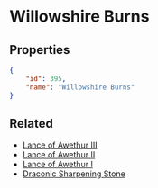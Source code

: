 # Willowshire Burns

<no description available>

## Properties

```json
{
    "id": 395,
    "name": "Willowshire Burns"
}
```

## Related

- [Lance of Awethur III](../items/21621-lance-of-awethur-iii.md)
- [Lance of Awethur II](../items/21620-lance-of-awethur-ii.md)
- [Lance of Awethur I](../items/21619-lance-of-awethur-i.md)
- [Draconic Sharpening Stone](../items/21625-draconic-sharpening-stone.md)

